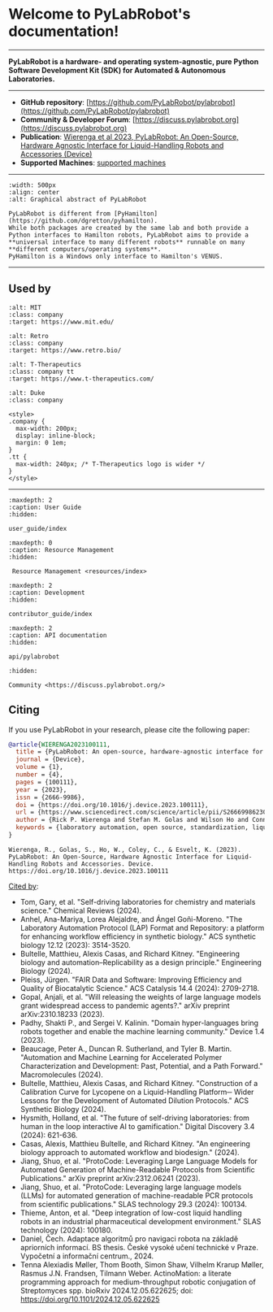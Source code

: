 # Welcome to PyLabRobot's documentation!

<hr>

**PyLabRobot is a hardware- and operating system-agnostic, pure Python Software Development Kit (SDK) for Automated & Autonomous Laboratories.**

<hr>

- **GitHub repository**: [https://github.com/PyLabRobot/pylabrobot](https://github.com/PyLabRobot/pylabrobot)
- **Community & Developer Forum**: [https://discuss.pylabrobot.org](https://discuss.pylabrobot.org)
- **Publication**: [Wierenga et al 2023, PyLabRobot: An Open-Source, Hardware Agnostic Interface for Liquid-Handling Robots and Accessories (Device)](<https://www.cell.com/device/fulltext/S2666-9986(23)00170-9>)
- **Supported Machines**: [supported machines](user_guide/machines.md)

<hr>

```{figure} /img/plr.jpg
:width: 500px
:align: center
:alt: Graphical abstract of PyLabRobot
```

```{note}
PyLabRobot is different from [PyHamilton](https://github.com/dgretton/pyhamilton).
While both packages are created by the same lab and both provide a Python interfaces to Hamilton robots, PyLabRobot aims to provide a **universal interface to many different robots** runnable on many **different computers/operating systems**.
PyHamilton is a Windows only interface to Hamilton's VENUS.
```
<hr>

## Used by

```{image} /img/used_by/logo_mit.jpg
:alt: MIT
:class: company
:target: https://www.mit.edu/
```

```{image} /img/used_by/logo_retrobio.webp
:alt: Retro
:class: company
:target: https://www.retro.bio/
```

```{image} /img/used_by/logo_ttx.jpg
:alt: T-Therapeutics
:class: company tt
:target: https://www.t-therapeutics.com/
```

```{image} /img/used_by/logo_duke.png
:alt: Duke
:class: company
```

```{raw} html
<style>
.company {
  max-width: 200px;
  display: inline-block;
  margin: 0 1em;
}
.tt {
  max-width: 240px; /* T-Therapeutics logo is wider */
}
</style>
```

<hr>


```{toctree}
:maxdepth: 2
:caption: User Guide
:hidden:

user_guide/index
```

```{toctree}
:maxdepth: 0
:caption: Resource Management
:hidden:

 Resource Management <resources/index>
```

```{toctree}
:maxdepth: 2
:caption: Development
:hidden:

contributor_guide/index
```

```{toctree}
:maxdepth: 2
:caption: API documentation
:hidden:

api/pylabrobot
```

```{toctree}
:hidden:

Community <https://discuss.pylabrobot.org/>
```

## Citing

If you use PyLabRobot in your research, please cite the following paper:

```bibtex
@article{WIERENGA2023100111,
  title = {PyLabRobot: An open-source, hardware-agnostic interface for liquid-handling robots and accessories},
  journal = {Device},
  volume = {1},
  number = {4},
  pages = {100111},
  year = {2023},
  issn = {2666-9986},
  doi = {https://doi.org/10.1016/j.device.2023.100111},
  url = {https://www.sciencedirect.com/science/article/pii/S2666998623001709},
  author = {Rick P. Wierenga and Stefan M. Golas and Wilson Ho and Connor W. Coley and Kevin M. Esvelt},
  keywords = {laboratory automation, open source, standardization, liquid-handling robots},
}
```

```
Wierenga, R., Golas, S., Ho, W., Coley, C., & Esvelt, K. (2023). PyLabRobot: An Open-Source, Hardware Agnostic Interface for Liquid-Handling Robots and Accessories. Device. https://doi.org/10.1016/j.device.2023.100111
```

[Cited by](https://scholar.google.com/scholar?cites=4498189371108132583):

- Tom, Gary, et al. "Self-driving laboratories for chemistry and materials science." Chemical Reviews (2024).
- Anhel, Ana-Mariya, Lorea Alejaldre, and Ángel Goñi-Moreno. "The Laboratory Automation Protocol (LAP) Format and Repository: a platform for enhancing workflow efficiency in synthetic biology." ACS synthetic biology 12.12 (2023): 3514-3520.
- Bultelle, Matthieu, Alexis Casas, and Richard Kitney. "Engineering biology and automation–Replicability as a design principle." Engineering Biology (2024).
- Pleiss, Jürgen. "FAIR Data and Software: Improving Efficiency and Quality of Biocatalytic Science." ACS Catalysis 14.4 (2024): 2709-2718.
- Gopal, Anjali, et al. "Will releasing the weights of large language models grant widespread access to pandemic agents?." arXiv preprint arXiv:2310.18233 (2023).
- Padhy, Shakti P., and Sergei V. Kalinin. "Domain hyper-languages bring robots together and enable the machine learning community." Device 1.4 (2023).
- Beaucage, Peter A., Duncan R. Sutherland, and Tyler B. Martin. "Automation and Machine Learning for Accelerated Polymer Characterization and Development: Past, Potential, and a Path Forward." Macromolecules (2024).
- Bultelle, Matthieu, Alexis Casas, and Richard Kitney. "Construction of a Calibration Curve for Lycopene on a Liquid-Handling Platform─ Wider Lessons for the Development of Automated Dilution Protocols." ACS Synthetic Biology (2024).
- Hysmith, Holland, et al. "The future of self-driving laboratories: from human in the loop interactive AI to gamification." Digital Discovery 3.4 (2024): 621-636.
- Casas, Alexis, Matthieu Bultelle, and Richard Kitney. "An engineering biology approach to automated workflow and biodesign." (2024).
- Jiang, Shuo, et al. "ProtoCode: Leveraging Large Language Models for Automated Generation of Machine-Readable Protocols from Scientific Publications." arXiv preprint arXiv:2312.06241 (2023).
- Jiang, Shuo, et al. "ProtoCode: Leveraging large language models (LLMs) for automated generation of machine-readable PCR protocols from scientific publications." SLAS technology 29.3 (2024): 100134.
- Thieme, Anton, et al. "Deep integration of low-cost liquid handling robots in an industrial pharmaceutical development environment." SLAS technology (2024): 100180.
- Daniel, Čech. Adaptace algoritmů pro navigaci robota na základě apriorních informací. BS thesis. České vysoké učení technické v Praze. Vypočetní a informační centrum., 2024.
- Tenna Alexiadis Møller, Thom Booth, Simon Shaw, Vilhelm Krarup Møller, Rasmus J.N. Frandsen, Tilmann Weber. ActinoMation: a literate programming approach for medium-throughput robotic conjugation of Streptomyces spp. bioRxiv 2024.12.05.622625; doi: https://doi.org/10.1101/2024.12.05.622625
